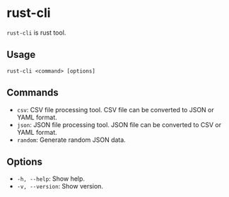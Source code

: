 # rust-cli

`rust-cli` is rust tool.

## Usage

```
rust-cli <command> [options]
```

## Commands

- `csv`: CSV file processing tool. CSV file can be converted to JSON or YAML format.
- `json`: JSON file processing tool. JSON file can be converted to CSV or YAML format.
- `random`: Generate random JSON data.
## Options

- `-h, --help`: Show help.
- `-v, --version`: Show version.